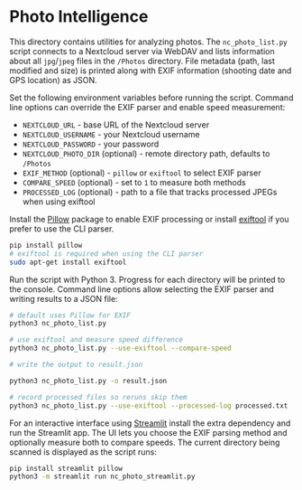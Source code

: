 # Photo Intelligence

This directory contains utilities for analyzing photos. The `nc_photo_list.py`
script connects to a Nextcloud server via WebDAV and lists information about all
`jpg`/`jpeg` files in the `/Photos` directory. File metadata (path, last
modified and size) is printed along with EXIF information (shooting date and
GPS location) as JSON.

Set the following environment variables before running the script. Command line
options can override the EXIF parser and enable speed measurement:


- `NEXTCLOUD_URL` - base URL of the Nextcloud server
- `NEXTCLOUD_USERNAME` - your Nextcloud username
- `NEXTCLOUD_PASSWORD` - your password
- `NEXTCLOUD_PHOTO_DIR` (optional) - remote directory path, defaults to `/Photos`
- `EXIF_METHOD` (optional) - `pillow` or `exiftool` to select EXIF parser
- `COMPARE_SPEED` (optional) - set to `1` to measure both methods
- `PROCESSED_LOG` (optional) - path to a file that tracks processed JPEGs when
  using exiftool


Install the [Pillow](https://python-pillow.org/) package to enable EXIF processing or
install [exiftool](https://exiftool.org/) if you prefer to use the CLI parser.

```bash
pip install pillow
# exiftool is required when using the CLI parser
sudo apt-get install exiftool
```

Run the script with Python 3. Progress for each directory will be printed to
the console. Command line options allow selecting the EXIF parser and writing
results to a JSON file:


```bash
# default uses Pillow for EXIF
python3 nc_photo_list.py

# use exiftool and measure speed difference
python3 nc_photo_list.py --use-exiftool --compare-speed

# write the output to result.json

python3 nc_photo_list.py -o result.json

# record processed files so reruns skip them
python3 nc_photo_list.py --use-exiftool --processed-log processed.txt
```

For an interactive interface using [Streamlit](https://streamlit.io/) install the
extra dependency and run the Streamlit app. The UI lets you choose the EXIF
parsing method and optionally measure both to compare speeds. The current
directory being scanned is displayed as the script runs:

```bash
pip install streamlit pillow
python3 -m streamlit run nc_photo_streamlit.py
```
